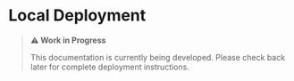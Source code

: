 # Local Deployment

> **⚠️ Work in Progress**
> 
> This documentation is currently being developed. Please check back later for complete deployment instructions.

